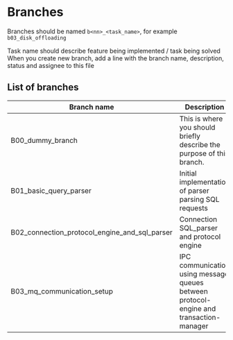 # Branches 
Branches should be named `b<nn>_<task_name>`, for example `b03_disk_offloading`

Task name should describe feature being implemented / task being solved
When you create new branch, add a line with the branch name, description, status and assignee to this file 


## List of branches 

Branch name | Description | Assignee | Status
--- | --- | --- | ---
B00_dummy_branch | This is where you should briefly describe the purpose of this branch. | Joe | MERGED /  IN PROGRESS / ABANDONED ...
B01_basic_query_parser | Initial implementation of parser parsing SQL requests | Jacob | MERGED
B02_connection_protocol_engine_and_sql_parser | Connection SQL_parser and protocol engine | Daniel, Jacob | MERGED 
B03_mq_communication_setup | IPC communication using message queues between protocol-engine and transaction-manager | Jacob | MERGED
